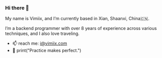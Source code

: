 ### Hi there 👋

My name is Vimiix, and I’m currently based in Xian, Shaanxi, China🇨🇳.

I’m a backend programmer with over 8 years of experience across various techniques, and I also love traveling.

- 📫 reach me: i@vimiix.com
- 🌟 print("Practice makes perfect.")
